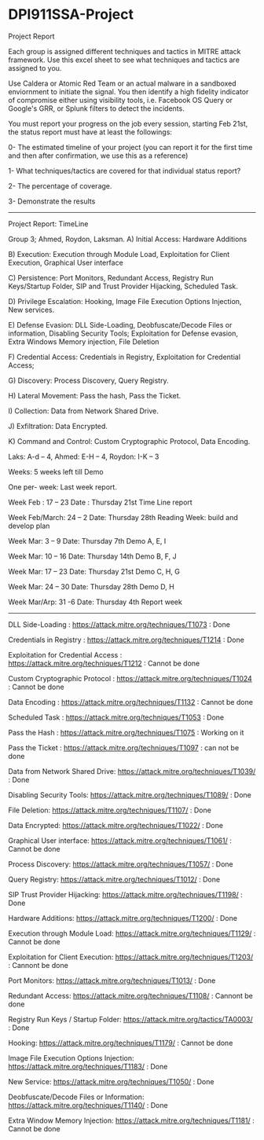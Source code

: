 # DPI911SSA-Project
Project Report

Each group is assigned different techniques and tactics in MITRE attack framework. Use this excel sheet to see what techniques and tactics are assigned to you. 

Use Caldera or Atomic Red Team or an actual malware in a sandboxed enviornment to initiate the signal. You then identify a high fidelity indicator of compromise either using visibility tools, i.e. Facebook OS Query or Google's GRR, or Splunk filters to detect the incidents. 

You must report your progress on the job every session, starting Feb 21st, the status report must have at least the followings:

0- The estimated timeline of your project (you can report it for the first time and then after confirmation, we use this as a reference)

1-  What techniques/tactics are covered for that individual status report?

2- The percentage of coverage. 

3- Demonstrate the results

-----------------------------------------------------------------------------------------------------------------

Project Report: TimeLine

Group 3; Ahmed, Roydon, Laksman.
A)	 Initial Access: Hardware Additions

B)	 Execution: Execution through Module Load, Exploitation for Client Execution, Graphical User interface

C)	Persistence:  Port Monitors, Redundant Access, Registry Run Keys/Startup Folder, SIP and Trust Provider 
Hijacking, Scheduled Task.

D)	 Privilege Escalation: Hooking, Image File Execution Options Injection, New services.

E)	 Defense Evasion: DLL Side-Loading, Deobfuscate/Decode Files or information, Disabling Security Tools; 
Exploitation for Defense evasion, Extra Windows Memory injection, File Deletion

F)	Credential Access: Credentials in Registry, Exploitation for Credential Access;

G)	 Discovery: Process Discovery, Query Registry.

H)	 Lateral Movement: Pass the hash, Pass the Ticket.

I)	 Collection: Data from Network Shared Drive.

J)	 Exfiltration: Data Encrypted.

K)	 Command and Control: Custom Cryptographic Protocol, Data Encoding.  

Laks: A-d – 4, Ahmed: E-H – 4, Roydon: I-K – 3

Weeks: 5 weeks left till Demo 

One per- week: Last week report. 

Week Feb : 17 – 23	Date : Thursday 21st  	Time Line report

Week Feb/March: 24 – 2	Date: Thursday 28th	Reading Week: build and develop plan

Week Mar: 3 – 9	Date: Thursday 7th	Demo A, E, I

Week Mar: 10 – 16	Date: Thursday 14th	Demo B, F, J

Week Mar: 17 – 23	Date: Thursday 21st	Demo C, H, G

Week Mar: 24 – 30	Date: Thursday 28th	Demo D, H

Week Mar/Arp: 31 -6	Date: Thursday 4th	Report week

-----------------------------------------------------------------------------------------------------------------

DLL Side-Loading : https://attack.mitre.org/techniques/T1073 : Done

Credentials in Registry : https://attack.mitre.org/techniques/T1214 : Done

Exploitation for Credential Access : https://attack.mitre.org/techniques/T1212 : Cannot be done

Custom Cryptographic Protocol : https://attack.mitre.org/techniques/T1024 : Cannot be done

Data Encoding : https://attack.mitre.org/techniques/T1132 : Cannot be done

Scheduled Task : https://attack.mitre.org/techniques/T1053 : Done

Pass the Hash : https://attack.mitre.org/techniques/T1075 : Working on it

Pass the Ticket : https://attack.mitre.org/techniques/T1097 : can not be done

Data from Network Shared Drive: https://attack.mitre.org/techniques/T1039/ : Done

Disabling Security Tools: https://attack.mitre.org/techniques/T1089/ : Done

File Deletion: https://attack.mitre.org/techniques/T1107/ : Done

Data Encrypted: https://attack.mitre.org/techniques/T1022/ : Done

Graphical User interface: https://attack.mitre.org/techniques/T1061/ : Cannot be done

Process Discovery: https://attack.mitre.org/techniques/T1057/ : Done

Query Registry: https://attack.mitre.org/techniques/T1012/ : Done

SIP Trust Provider Hijacking: https://attack.mitre.org/techniques/T1198/ : Done

Hardware Additions: https://attack.mitre.org/techniques/T1200/ : Done

Execution through Module Load: https://attack.mitre.org/techniques/T1129/ : Cannot be done

Exploitation for Client Execution: https://attack.mitre.org/techniques/T1203/ : Cannont be done

Port Monitors: https://attack.mitre.org/techniques/T1013/ : Done

Redundant Access: https://attack.mitre.org/techniques/T1108/ : Cannont be done

Registry Run Keys / Startup Folder: https://attack.mitre.org/tactics/TA0003/ : Done

Hooking: https://attack.mitre.org/techniques/T1179/ : Cannot be done

Image File Execution Options Injection: https://attack.mitre.org/techniques/T1183/ : Done

New Service: https://attack.mitre.org/techniques/T1050/ : Done

Deobfuscate/Decode Files or Information: https://attack.mitre.org/techniques/T1140/ : Done

Extra Window Memory Injection: https://attack.mitre.org/techniques/T1181/ : Cannot be done
 







